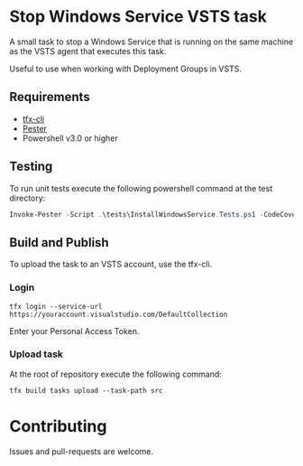 # Stop Windows Service VSTS task
A small task to stop a Windows Service that is running on the same machine as the VSTS agent that executes this task.

Useful to use when working with Deployment Groups in VSTS.

## Requirements
- [tfx-cli](https://github.com/Microsoft/tfs-cli)
- [Pester](https://github.com/pester/Pester)
- Powershell v3.0 or higher

## Testing

To run unit tests execute the following powershell command at the test directory:

``` powershell
Invoke-Pester -Script .\tests\InstallWindowsService.Tests.ps1 -CodeCoverage .\InstallWindowsService.ps1
```

## Build and Publish

To upload the task to an VSTS account, use the tfx-cli.

### Login
```
tfx login --service-url https://youraccount.visualstudio.com/DefaultCollection
```
Enter your Personal Access Token.

### Upload task

At the root of repository execute the following command:

```
tfx build tasks upload --task-path src
```

# Contributing

Issues and pull-requests are welcome.
